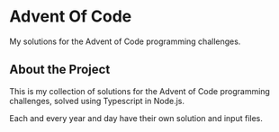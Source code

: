 <a id="readme-top"></a>
# Advent Of Code
My solutions for the Advent of Code programming challenges.
<!-- ABOUT -->
## About the Project
This is my collection of solutions for the Advent of Code programming challenges, solved using Typescript in Node.js.

Each and every year and day have their own solution and input files.